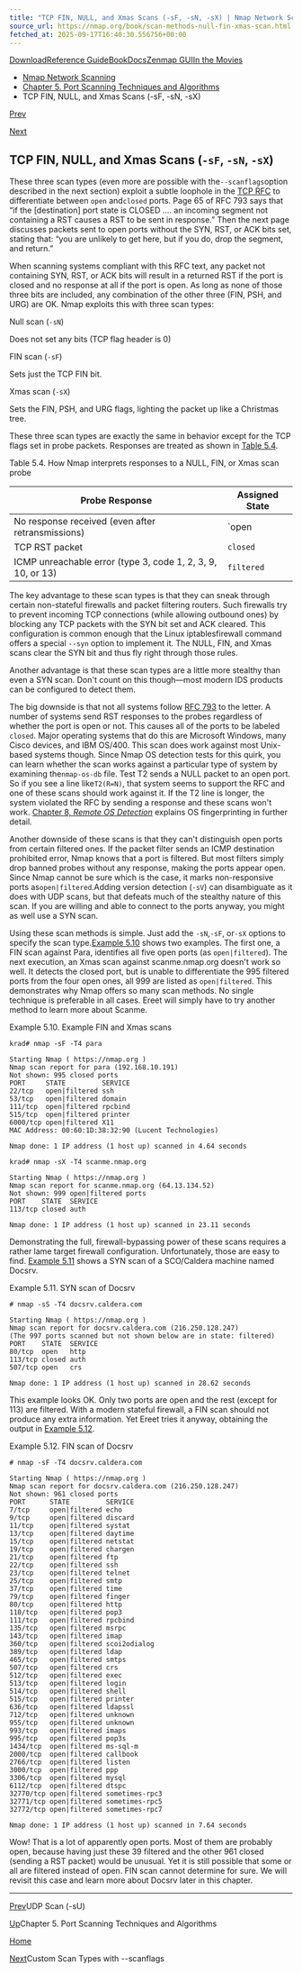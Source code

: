 ```yaml
---
title: "TCP FIN, NULL, and Xmas Scans (-sF, -sN, -sX) | Nmap Network Scanning"
source_url: https://nmap.org/book/scan-methods-null-fin-xmas-scan.html
fetched_at: 2025-09-17T16:40:30.556756+00:00
---
```


[Download](https://nmap.org/download.html)[Reference Guide](https://nmap.org/book/man.html)[Book](https://nmap.org/book/)[Docs](https://nmap.org/docs.html)[Zenmap GUI](https://nmap.org/zenmap/)[In the Movies](https://nmap.org/movies/)

* [Nmap Network Scanning](https://nmap.org/book/toc.html)
* [Chapter 5. Port Scanning Techniques and Algorithms](https://nmap.org/book/scan-methods.html)
* TCP FIN, NULL, and Xmas Scans (-sF, -sN, -sX)

[Prev](https://nmap.org/book/scan-methods-udp-scan.html)

[Next](https://nmap.org/book/scan-methods-custom-scanflags.html)

TCP FIN, NULL, and Xmas Scans (`-sF`, `-sN`, `-sX`)
----------

[]()[]()[]()[]()[]()[]()

These three scan types (even more are possible with the`--scanflags`[]()option described in the next section)
exploit a subtle loophole in the [TCP RFC](http://www.rfc-editor.org/rfc/rfc793.txt) to
differentiate between `open` and`closed` ports. Page 65 of RFC 793 says that “if the
[destination] port state is CLOSED .... an incoming segment not
containing a RST causes a RST to be sent in response.” Then the next
page discusses packets sent to open ports without the SYN, RST, or ACK
bits set, stating that: “you are unlikely to get here, but if you do, drop the
segment, and return.”

When scanning systems compliant with this RFC text, any packet
not containing SYN, RST, or ACK bits will result in a returned RST if
the port is closed and no response at all if the port is open. As
long as none of those three bits are included, any combination of the
other three (FIN, PSH, and URG) are OK. Nmap exploits this with three
scan types:

Null scan (`-sN`)

Does not set any bits (TCP flag header is 0)

FIN scan (`-sF`)

Sets just the TCP FIN bit.

Xmas scan (`-sX`)

Sets the FIN, PSH, and URG flags, lighting the packet up like a Christmas tree.

These three scan types are exactly the same in behavior except
for the TCP flags set in probe packets. Responses are treated as
shown in [Table 5.4](https://nmap.org/book/scan-methods-null-fin-xmas-scan.html#scan-methods-tbl-nullfinxmas-scan-responses).

Table 5.4. How Nmap interprets responses to a NULL, FIN, or Xmas scan probe

|                      Probe Response                       |Assigned State |
|-----------------------------------------------------------|---------------|
|     No response received (even after retransmissions)     |`open|filtered`|
|                      TCP RST packet                       |   `closed`    |
|ICMP unreachable error (type 3, code 1, 2, 3, 9, 10, or 13)|  `filtered`   |

The key advantage to these scan types is that they can sneak
through certain non-stateful firewalls and packet filtering routers.
Such firewalls try to prevent incoming TCP connections (while
allowing outbound ones) by blocking any TCP packets with the SYN bit
set and ACK cleared. This configuration is common enough that the Linux
iptables[]()firewall command offers a special `--syn` option to
implement it. The NULL, FIN, and Xmas scans clear the SYN bit and thus
fly right through those rules.

Another advantage is that these scan types are a little more
stealthy than even a SYN scan. Don't count on this though—most
modern IDS products can be configured to detect them.

The big downside is that not all systems follow [RFC 793](http://www.rfc-editor.org/rfc/rfc793.txt) to the
letter. A number of systems send RST responses to the probes
regardless of whether the port is open or not. This causes all of the
ports to be labeled `closed`. Major operating
systems that do this are Microsoft Windows, many Cisco devices,
and IBM OS/400. This scan does work against most Unix-based systems though.
Since Nmap OS detection tests for this quirk, you can learn whether
the scan works against a particular type of system by examining the`nmap-os-db` file. Test T2 sends a NULL
packet to an open port. So if you see a line like`T2(R=N)`, that system seems to support the RFC
and one of these scans should work against it. If the T2 line is
longer, the system violated the RFC by sending a response and these
scans won't work. [Chapter 8, *Remote OS Detection*](https://nmap.org/book/osdetect.html) explains OS
fingerprinting in further detail.

Another downside of these scans is that they can't distinguish
open ports from certain filtered ones. If the packet filter sends an
ICMP destination prohibited error, Nmap knows that a port is filtered.
But most filters simply drop banned probes without any response,
making the ports appear open. Since Nmap cannot be sure which is the
case, it marks non-responsive ports as`open|filtered`.[]()Adding version detection (`-sV`) can
disambiguate as it does with UDP scans, but that defeats much of the
stealthy nature of this scan. If you are willing and able to connect to the
ports anyway, you might as well use a SYN scan.

Using these scan methods is simple. Just add the `-sN`,`-sF`, or`-sX` options to specify the scan type.[Example 5.10](https://nmap.org/book/scan-methods-null-fin-xmas-scan.html#scan-methods-ex-fin-xmas-scan) shows two examples.
The first one, a FIN scan against Para, identifies all five open ports
(as `open|filtered`). The next execution, an Xmas
scan against scanme.nmap.org doesn't work so well. It detects the closed port, but is unable
to differentiate the 995 filtered ports from the four open ones, all
999 are listed as `open|filtered`. This
demonstrates why Nmap offers so many scan methods. No single
technique is preferable in all cases. Ereet will simply have to try
another method to learn more about Scanme.

Example 5.10. Example FIN and Xmas scans

[]()[]()

```
krad# nmap -sF -T4 para

Starting Nmap ( https://nmap.org )
Nmap scan report for para (192.168.10.191)
Not shown: 995 closed ports
PORT     STATE         SERVICE
22/tcp   open|filtered ssh
53/tcp   open|filtered domain
111/tcp  open|filtered rpcbind
515/tcp  open|filtered printer
6000/tcp open|filtered X11
MAC Address: 00:60:1D:38:32:90 (Lucent Technologies)

Nmap done: 1 IP address (1 host up) scanned in 4.64 seconds

krad# nmap -sX -T4 scanme.nmap.org

Starting Nmap ( https://nmap.org )
Nmap scan report for scanme.nmap.org (64.13.134.52)
Not shown: 999 open|filtered ports
PORT    STATE  SERVICE
113/tcp closed auth

Nmap done: 1 IP address (1 host up) scanned in 23.11 seconds

```

Demonstrating the full, firewall-bypassing power of these scans
requires a rather lame target firewall configuration. Unfortunately,
those are easy to find. [Example 5.11](https://nmap.org/book/scan-methods-null-fin-xmas-scan.html#scan-methods-ex-sco-syn-scan) shows a SYN scan of a SCO/Caldera
machine named Docsrv.

Example 5.11. SYN scan of Docsrv

[]()

```
# nmap -sS -T4 docsrv.caldera.com

Starting Nmap ( https://nmap.org )
Nmap scan report for docsrv.caldera.com (216.250.128.247)
(The 997 ports scanned but not shown below are in state: filtered)
PORT    STATE  SERVICE
80/tcp  open   http
113/tcp closed auth
507/tcp open   crs

Nmap done: 1 IP address (1 host up) scanned in 28.62 seconds

```

This example looks OK. Only two ports are open and the rest
(except for 113) are filtered. With a modern stateful firewall, a FIN
scan should not produce any extra information. Yet Ereet tries it anyway,
obtaining the output in [Example 5.12](https://nmap.org/book/scan-methods-null-fin-xmas-scan.html#scan-methods-ex-sco-fin-scan).

Example 5.12. FIN scan of Docsrv

[]()

```
# nmap -sF -T4 docsrv.caldera.com

Starting Nmap ( https://nmap.org )
Nmap scan report for docsrv.caldera.com (216.250.128.247)
Not shown: 961 closed ports
PORT      STATE         SERVICE
7/tcp     open|filtered echo
9/tcp     open|filtered discard
11/tcp    open|filtered systat
13/tcp    open|filtered daytime
15/tcp    open|filtered netstat
19/tcp    open|filtered chargen
21/tcp    open|filtered ftp
22/tcp    open|filtered ssh
23/tcp    open|filtered telnet
25/tcp    open|filtered smtp
37/tcp    open|filtered time
79/tcp    open|filtered finger
80/tcp    open|filtered http
110/tcp   open|filtered pop3
111/tcp   open|filtered rpcbind
135/tcp   open|filtered msrpc
143/tcp   open|filtered imap
360/tcp   open|filtered scoi2odialog
389/tcp   open|filtered ldap
465/tcp   open|filtered smtps
507/tcp   open|filtered crs
512/tcp   open|filtered exec
513/tcp   open|filtered login
514/tcp   open|filtered shell
515/tcp   open|filtered printer
636/tcp   open|filtered ldapssl
712/tcp   open|filtered unknown
955/tcp   open|filtered unknown
993/tcp   open|filtered imaps
995/tcp   open|filtered pop3s
1434/tcp  open|filtered ms-sql-m
2000/tcp  open|filtered callbook
2766/tcp  open|filtered listen
3000/tcp  open|filtered ppp
3306/tcp  open|filtered mysql
6112/tcp  open|filtered dtspc
32770/tcp open|filtered sometimes-rpc3
32771/tcp open|filtered sometimes-rpc5
32772/tcp open|filtered sometimes-rpc7

Nmap done: 1 IP address (1 host up) scanned in 7.64 seconds

```

Wow! That is a lot of apparently open ports. Most of them are
probably open, because having just these 39 filtered and the other
961 closed (sending a RST packet) would be unusual. Yet it is still
possible that some or all are filtered instead of open. FIN scan
cannot determine for sure. We will revisit this case and learn more
about Docsrv later in this chapter.

[]()[]()[]()

---

[Prev](https://nmap.org/book/scan-methods-udp-scan.html)UDP Scan (-sU)

[Up](https://nmap.org/book/scan-methods.html)Chapter 5. Port Scanning Techniques and Algorithms

[Home](https://nmap.org/book/toc.html)

[Next](https://nmap.org/book/scan-methods-custom-scanflags.html)Custom Scan Types with --scanflags